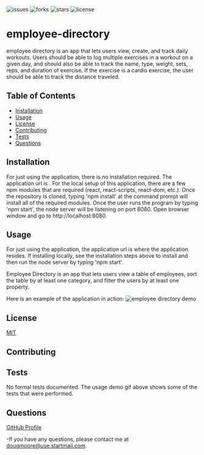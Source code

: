 ![issues](https://img.shields.io/github/issues/AllAroundD/employee-directory) ![forks](https://img.shields.io/github/forks/AllAroundD/employee-directory) ![stars](https://img.shields.io/github/stars/AllAroundD/employee-directory) ![license](https://img.shields.io/github/license/AllAroundD/employee-directory)

# employee-directory
employee directory is an app that lets users view, create, and track daily workouts. Users should be able to log multiple exercises in a workout on a given day, and should also be able to track the name, type, weight, sets, reps, and duration of exercise. If the exercise is a cardio exercise, the user should be able to track the distance traveled.

## Table of Contents
  - [Installation](#Installation)
  - [Usage](#Usage)
  - [License](#License)
  - [Contributing](#Contributing)
  - [Tests](#Tests)
  - [Questions](#Questions)

## Installation
  For just using the application, there is no installation required. The application url is .
  For the local setup of this application, there are a few npm modules that are required (react, react-scripts, react-dom, etc.). Once the repository is cloned, typing 'npm install' at the command prompt will install all of the required modules.
  Once the user runs the program by typing 'npm start', the node server will be listening on port 8080.
  Open browser window and go to http://localhost:8080.

## Usage
  For just using the application, the application url  is where the application resides.
  If installing locally, see the installation steps above to install and then run the node server by typing 'npm start'.

  Employee Directory is an app that lets users view a table of employees, sort the table by at least one category, 
  and filter the users by at least one property.

Here is an example of the application in action:
![employee directory demo](./public/assets/img/employee-directory-demo.gif)

## License
  [MIT](LICENSE)

## Contributing
  

## Tests
  No formal tests documented. The usage demo gif above shows some of the tests that were performed.

## Questions

[GitHub Profile](https://github.com/AllAroundD/)

-If you have any questions, please contact me at [dougmoore@use.startmail.com](mailto:dougmoore@use.startmail.com?subject=[GitHub]%20Source%20Question).

